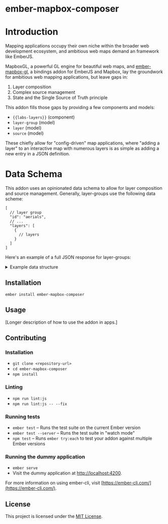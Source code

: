 ember-mapbox-composer
==============================================================================

# Introduction

Mapping applications occupy their own niche within the broader web development ecosystem, and ambitious web maps demand an framework like EmberJS. 

MapboxGL, a powerful GL engine for beautiful web maps, and [ember-mapbox-gl](https://github.com/kturney/ember-mapbox-gl), a bindings addon for EmberJS and Mapbox, lay the groundwork for ambitious web mapping applications, but leave gaps in:

1. Layer composition
2. Complex source management
3. State and the Single Source of Truth principle

This addon fills those gaps by providing a few components and models:

 - `{{labs-layers}}` (component)
 - `layer-group` (model)
 - `layer` (model)
 - `source` (model)
 
These chiefly allow for "config-driven" map applications, where "adding a layer" to an interactive map with numerous layers is as simple as adding a new entry in a JSON definition. 

# Data Schema

This addon uses an opinionated data schema to allow for layer composition and source management. Generally, layer-groups use the following data scheme:

```
[
  // layer group
  "id": "aerials",
  // ...
  "layers": [
    {
      // layers
    }
  ]
]
```

Here's an example of a full JSON response for layer-groups:

<details> 
  <summary> Example data structure </summary>

```
[
  {
    "id": "aerials",
    "title": "Aerial Imagery",
    "titleTooltip": "Aerial Photos Raster Tiles provided by DoITT GIS",
    "meta": {
      "description": "NYC DoITT GIS Aerial Photography Tile Layers (TMS)",
      "url": [
        "https:\/\/maps.nyc.gov\/tiles\/"
      ],
      "updated_at": "n\/a"
    },
    "layerVisibilityType": "singleton",
    "layers": [
      {
        "displayName": "2016",
        "style": {
          "id": "aerials-2016",
          "layout": {
            "visibility": "visible"
          },
          "source": "aerials-2016",
          "type": "raster"
        }
      },
      {
        "displayName": "2014",
        "style": {
          "id": "aerials-2014",
          "layout": {
            "visibility": "none"
          },
          "source": "aerials-2014",
          "type": "raster"
        }
      },
      {
        "displayName": "2012",
        "style": {
          "id": "aerials-2012",
          "layout": {
            "visibility": "none"
          },
          "source": "aerials-2012",
          "type": "raster"
        }
      },
      {
        "displayName": "2010",
        "style": {
          "id": "aerials-2010",
          "layout": {
            "visibility": "none"
          },
          "source": "aerials-2010",
          "type": "raster"
        }
      },
      {
        "displayName": "2008",
        "style": {
          "id": "aerials-2008",
          "layout": {
            "visibility": "none"
          },
          "source": "aerials-2008",
          "type": "raster"
        }
      },
      {
        "displayName": "2006",
        "style": {
          "id": "aerials-2006",
          "layout": {
            "visibility": "none"
          },
          "source": "aerials-2006",
          "type": "raster"
        }
      },
      {
        "displayName": "2004",
        "style": {
          "id": "aerials-2004",
          "layout": {
            "visibility": "none"
          },
          "source": "aerials-2004",
          "type": "raster"
        }
      },
      {
        "displayName": "2001-2",
        "style": {
          "id": "aerials-20012",
          "layout": {
            "visibility": "none"
          },
          "source": "aerials-20012",
          "type": "raster"
        }
      },
      {
        "displayName": "1996",
        "style": {
          "id": "aerials-1996",
          "layout": {
            "visibility": "none"
          },
          "source": "aerials-1996",
          "type": "raster"
        }
      },
      {
        "displayName": "1951",
        "style": {
          "id": "aerials-1951",
          "layout": {
            "visibility": "none"
          },
          "source": "aerials-1951",
          "type": "raster"
        }
      },
      {
        "displayName": "1924",
        "style": {
          "id": "aerials-1924",
          "layout": {
            "visibility": "none"
          },
          "source": "aerials-1924",
          "type": "raster"
        }
      }
    ]
  },
  {
    "id": "amendments",
    "title": "City Map Alterations",
    "titleTooltip": "An index of adopted alterations to the City Map",
    "legendIcon": "polygon-stacked",
    "legendColor": "rgba(60, 133, 210, 0.4)",
    "visible": true,
    "highlightable": false,
    "meta": {
      "description": "NYC Department of City Planning Technical Review Division",
      "updated_at": "6 April 2018"
    },
    "layers": [
      {
        "style": {
          "id": "citymap-amendments-fill",
          "type": "fill",
          "source": "digital-citymap",
          "source-layer": "amendments",
          "paint": {
            "fill-color": "rgba(60, 133, 210, 0.2)"
          },
          "layout": {
            
          }
        }
      }
    ],
    "legendConfig": {
      "items": [
        {
          "type": "area",
          "label": "City Map Alterations",
          "style": {
            "stroke": "none",
            "fill": "rgba(60, 133, 210, 0.4)"
          }
        }
      ]
    }
  },
  {
    "id": "arterials",
    "title": "Arterial Highways & Major Streets",
    "titleTooltip": "Designated rights-of-way shown on the Master Plan of Arterial Highways and Major Streets (not an exact copy).",
    "legendIcon": "line",
    "legendColor": "rgba(245, 147, 80, 0.6)",
    "visible": false,
    "meta": {
      "description": "NYC Department of City Planning Technical Review Division",
      "updated_at": "6 April 2018"
    },
    "layers": [
      {
        "style": {
          "id": "citymap-arterials-line",
          "type": "line",
          "source": "digital-citymap",
          "source-layer": "arterials",
          "paint": {
            "line-color": "rgba(245, 147, 80, 0.4)",
            "line-width": {
              "stops": [
                [
                  10,
                  1.5
                ],
                [
                  14,
                  10
                ]
              ]
            }
          },
          "layout": {
            "visibility": "visible"
          }
        }
      }
    ]
  },
  {
    "id": "citymap",
    "title": "Street Lines",
    "legendIcon": "",
    "legendColor": "",
    "visible": true,
    "meta": {
      "description": "NYC Department of City Planning Technical Review Division",
      "updated_at": "6 April 2018"
    },
    "layers": [
      {
        "style": {
          "id": "citymap-mapped-streets-line",
          "type": "line",
          "source": "digital-citymap",
          "source-layer": "citymap",
          "paint": {
            "line-color": "rgba(51, 51, 51, 1)",
            "line-width": {
              "stops": [
                [
                  10,
                  0.1
                ],
                [
                  13,
                  1
                ],
                [
                  15,
                  3
                ]
              ]
            }
          },
          "filter": [
            "all",
            [
              "==",
              "type",
              "Mapped Street"
            ]
          ]
        }
      },
      {
        "tooltipable": true,
        "tooltipTemplate": "{{type}}",
        "style": {
          "id": "citymap-streets-tooltip-line",
          "type": "line",
          "source": "digital-citymap",
          "source-layer": "citymap",
          "paint": {
            "line-opacity": 0.001,
            "line-width": {
              "stops": [
                [
                  10,
                  0.2
                ],
                [
                  13,
                  2
                ],
                [
                  15,
                  6
                ]
              ]
            }
          },
          "filter": [
            "any",
            [
              "==",
              "type",
              "Mapped Street"
            ],
            [
              "==",
              "type",
              "Street not mapped"
            ],
            [
              "==",
              "type",
              "Record Street"
            ]
          ]
        }
      },
      {
        "style": {
          "id": "citymap-record-streets-line",
          "type": "line",
          "source": "digital-citymap",
          "source-layer": "citymap",
          "filter": [
            "all",
            [
              "==",
              "type",
              "Record Street"
            ]
          ],
          "paint": {
            "line-color": "rgba(51, 51, 51, 1)",
            "line-width": {
              "stops": [
                [
                  10,
                  0.1
                ],
                [
                  13,
                  0.5
                ],
                [
                  15,
                  2
                ]
              ]
            },
            "line-dasharray": {
              "stops": [
                [
                  10,
                  [
                    6,
                    4
                  ]
                ],
                [
                  15,
                  [
                    3,
                    1
                  ]
                ]
              ]
            }
          }
        }
      },
      {
        "style": {
          "id": "citymap-street-treatments-line",
          "type": "line",
          "source": "digital-citymap",
          "source-layer": "citymap",
          "filter": [
            "all",
            [
              "==",
              "type",
              "street_treatment"
            ]
          ],
          "paint": {
            "line-color": "#545454",
            "line-width": {
              "stops": [
                [
                  10,
                  0.1
                ],
                [
                  13,
                  0.25
                ],
                [
                  15,
                  1
                ]
              ]
            }
          }
        }
      },
      {
        "style": {
          "id": "citymap-underpass-tunnel-line",
          "type": "line",
          "source": "digital-citymap",
          "source-layer": "citymap",
          "filter": [
            "all",
            [
              "==",
              "type",
              "Underpass or Tunnel"
            ]
          ],
          "paint": {
            "line-color": "rgba(150, 150, 150, 1)",
            "line-width": {
              "stops": [
                [
                  10,
                  0.1
                ],
                [
                  13,
                  0.25
                ],
                [
                  15,
                  1
                ]
              ]
            },
            "line-dasharray": {
              "stops": [
                [
                  10,
                  [
                    6,
                    4
                  ]
                ],
                [
                  15,
                  [
                    10,
                    6
                  ]
                ]
              ]
            }
          }
        }
      },
      {
        "style": {
          "id": "citymap-street-not-mapped-line",
          "type": "line",
          "source": "digital-citymap",
          "source-layer": "citymap",
          "filter": [
            "all",
            [
              "==",
              "type",
              "Street not mapped"
            ]
          ],
          "paint": {
            "line-color": "#AFAFAF",
            "line-width": {
              "stops": [
                [
                  10,
                  0.1
                ],
                [
                  13,
                  0.25
                ],
                [
                  15,
                  2
                ]
              ]
            },
            "line-dasharray": [
              0,
              2
            ]
          },
          "layout": {
            "line-cap": "round"
          }
        }
      }
    ],
    "legendConfig": {
      "label": "Street Lines",
      "items": [
        {
          "type": "line",
          "label": "Mapped Street",
          "style": {
            "fill": "none",
            "stroke": "#000"
          }
        },
        {
          "type": "line",
          "label": "Record Street",
          "style": {
            "fill": "none",
            "stroke": "#000",
            "stroke-width": "1",
            "stroke-dasharray": "3, 1.5"
          }
        },
        {
          "type": "line",
          "label": "Street Treatment",
          "style": {
            "fill": "none",
            "stroke": "#a1a1a1",
            "stroke-width": "0.5"
          }
        },
        {
          "type": "line",
          "label": "Unmapped Street",
          "style": {
            "fill": "none",
            "stroke": "#a1a1a1",
            "stroke-width": "0.5",
            "stroke-dasharray": "1"
          }
        }
      ]
    }
  }
 ]
  ```
  
</details>

Installation
------------------------------------------------------------------------------

```
ember install ember-mapbox-composer
```


Usage
------------------------------------------------------------------------------

[Longer description of how to use the addon in apps.]


Contributing
------------------------------------------------------------------------------

### Installation

* `git clone <repository-url>`
* `cd ember-mapbox-composer`
* `npm install`

### Linting

* `npm run lint:js`
* `npm run lint:js -- --fix`

### Running tests

* `ember test` – Runs the test suite on the current Ember version
* `ember test --server` – Runs the test suite in "watch mode"
* `npm test` – Runs `ember try:each` to test your addon against multiple Ember versions

### Running the dummy application

* `ember serve`
* Visit the dummy application at [http://localhost:4200](http://localhost:4200).

For more information on using ember-cli, visit [https://ember-cli.com/](https://ember-cli.com/).

License
------------------------------------------------------------------------------

This project is licensed under the [MIT License](LICENSE.md).
